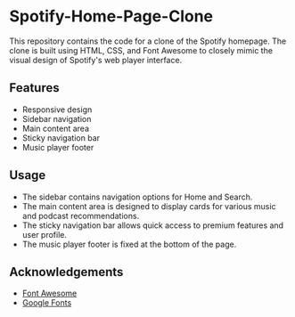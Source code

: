 #
# Spotify-Home-Page-Clone
This repository contains the code for a clone of the Spotify homepage. The clone is built using HTML, CSS, and Font Awesome to closely mimic the visual design of Spotify's web player interface.

##
## Features
- Responsive design
- Sidebar navigation
- Main content area
- Sticky navigation bar
- Music player footer

##
## Usage

- The sidebar contains navigation options for Home and Search.
- The main content area is designed to display cards for various music and podcast recommendations.
- The sticky navigation bar allows quick access to premium features and user profile.
- The music player footer is fixed at the bottom of the page.

##
## Acknowledgements

- [Font Awesome](https://fontawesome.com/)
- [Google Fonts](https://fonts.google.com/)
